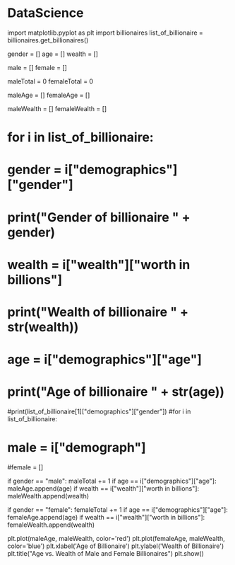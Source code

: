 # DataScience

import matplotlib.pyplot as plt
import billionaires
list_of_billionaire = billionaires.get_billionaires()

gender = []
age = []
wealth = []


male = []
female = []

maleTotal = 0
femaleTotal = 0

maleAge = []
femaleAge = []

maleWealth = []
femaleWealth = []


# for i in list_of_billionaire:
#    gender = i["demographics"]["gender"]
#    print("Gender of billionaire " + gender)
#    wealth = i["wealth"]["worth in billions"]
#    print("Wealth of billionaire " + str(wealth))
#    age = i["demographics"]["age"]
#    print("Age of billionaire " + str(age))


#print(list_of_billionaire[1]["demographics"]["gender"])
#for i in list_of_billionaire:
#    male = i["demograph"]

#female = []

if gender == "male":
    maleTotal += 1
    if age == i["demographics"]["age"]:
        maleAge.append(age)
    if wealth == i["wealth"]["worth in billions"]:
        maleWealth.append(wealth)

if gender == "female":
    femaleTotal += 1
    if age == i["demographics"]["age"]:
        femaleAge.append(age)
    if wealth == i["wealth"]["worth in billions"]:
        femaleWealth.append(wealth)





plt.plot(maleAge, maleWealth, color='red')
plt.plot(femaleAge, maleWealth, color='blue')
plt.xlabel('Age of Billionaire')
plt.ylabel('Wealth of Billionaire')
plt.title("Age vs. Wealth of Male and Female Billionaires")
plt.show()
